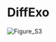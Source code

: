 # DiffExo
![Figure_S3](https://github.com/SBML-Kimlab/DiffExo/assets/67301306/f4740828-9aad-4adc-b63e-f8ffff917542)

